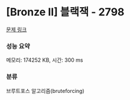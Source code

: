 # [Bronze II] 블랙잭 - 2798 

[문제 링크](https://www.acmicpc.net/problem/2798) 

### 성능 요약

메모리: 174252 KB, 시간: 300 ms

### 분류

브루트포스 알고리즘(bruteforcing)

